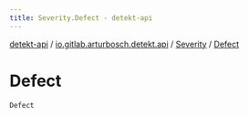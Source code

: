 ```yaml
---
title: Severity.Defect - detekt-api
---
```


[detekt-api](../../index.html) / [io.gitlab.arturbosch.detekt.api](../index.html) / [Severity](index.html) / [Defect](./-defect.html)

# Defect

`Defect`